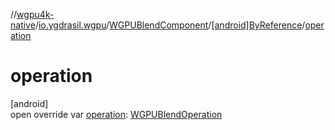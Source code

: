 //[wgpu4k-native](../../../../index.md)/[io.ygdrasil.wgpu](../../index.md)/[WGPUBlendComponent](../index.md)/[[android]ByReference](index.md)/[operation](operation.md)

# operation

[android]\
open override var [operation](operation.md): [WGPUBlendOperation](../../-w-g-p-u-blend-operation/index.md)